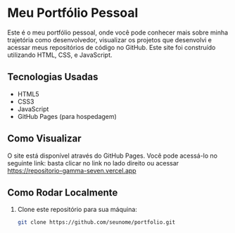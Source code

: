 # Meu Portfólio Pessoal

Este é o meu portfólio pessoal, onde você pode conhecer mais sobre minha trajetória como desenvolvedor, visualizar os projetos que desenvolvi e acessar meus repositórios de código no GitHub. Este site foi construído utilizando HTML, CSS, e JavaScript.

## Tecnologias Usadas
- HTML5
- CSS3
- JavaScript
- GitHub Pages (para hospedagem)

## Como Visualizar
O site está disponível através do GitHub Pages. Você pode acessá-lo no seguinte link:
basta clicar no link no lado direito ou acessar https://repositorio-gamma-seven.vercel.app

## Como Rodar Localmente

1. Clone este repositório para sua máquina:
   ```bash
   git clone https://github.com/seunome/portfolio.git
